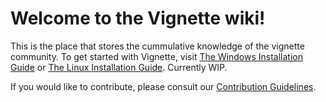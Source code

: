 # Welcome to the Vignette wiki!

This is the place that stores the cummulative knowledge of the vignette community. To get started with Vignette, visit [The Windows Installation Guide](install/install-win.md) or [The Linux Installation Guide](install/install-linux.md).
Currently WIP.

If you would like to contribute, please consult our [Contribution Guidelines](https://github.com/vignetteapp/docs/blob/master/CONTRIBUTING.md).

